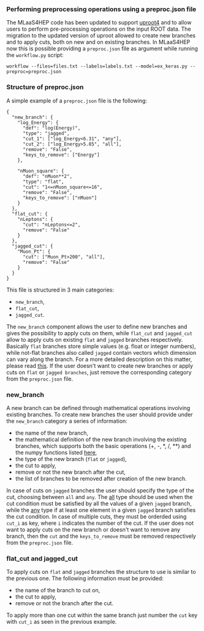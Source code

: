 ### Performing preprocessing operations using a preproc.json file

The MLaaS4HEP code has been updated to support [uproot4](https://uproot.readthedocs.io/en/latest/basic.html) and to allow users to perform pre-processing operations on the input ROOT data.
The migration to the updated version of uproot allowed to create new branches and to apply cuts, both on new and on existing branches. In MLaaS4HEP now this is possible providing a `preproc.json` file as argument while running the `workflow.py` script:

```
workflow --files=files.txt --labels=labels.txt --model=ex_keras.py --preproc=preproc.json
```

### Structure of preproc.json

A simple example of a `preproc.json` file is the following:

```
{
  "new_branch": {
    "log_Energy": {
      "def": "log(Energy)",
      "type": "jagged",
      "cut_1": ["log_Energy<6.31", "any"],
      "cut_2": ["log_Energy>5.85", "all"],
      "remove": "False",
      "keys_to_remove": ["Energy"]
    },

    "nMuon_square": {
      "def": "nMuon**2",
      "type": "flat",
      "cut": "1<=nMuon_square<=16",
      "remove": "False",
      "keys_to_remove": ["nMuon"]
    }
  },
  "flat_cut": {
    "nLeptons": {
      "cut": "nLeptons<=2",
      "remove": "False"
    }
  },
  "jagged_cut": {
    "Muon_Pt": {
      "cut": ["Muon_Pt>200", "all"],
      "remove": "False"
    }
  }
}

```

This file is structured in 3 main categories:
- `new_branch`,
- `flat_cut`,
- `jagged_cut`.

The `new_branch` component allows the user to define new branches and gives the possibility to apply cuts on them, while `flat_cut` and `jagged_cut` allow to apply cuts on existing `flat` and `jagged` branches respectively. 
Basically `flat` branches store simple values (e.g. float or integer numbers), while not-flat branches also called `jagged` contain vectors which dimension can vary along the branch. For a more detailed description on this matter, please read [this](https://link.springer.com/article/10.1007/s41781-021-00061-3). If the user doesn't want to create new branches or apply cuts on `flat` or `jagged branches`, just remove the corresponding category from the `preproc.json` file.

### new_branch

A new branch can be defined through mathematical operations involving existing branches. 
To create new branches the user should provide under the `new_branch` category a series of information:
- the name of the new branch,
- the mathematical definition of the new branch involving the existing branches, which supports both the basic operations (+, -, *, /, **) and the numpy functions listed [here](https://github.com/scikit-hep/uproot4/blob/916085ae24c382404254756c86afe760acdece56/src/uproot/language/python.py#L237),
- the type of the new branch (`flat` or `jagged`),
- the cut to apply,
- remove or not the new branch after the cut,
- the list of branches to be removed after creation of the new branch.

In case of cuts on `jagged` branches the user should specify the type of the cut, choosing between `all` and `any`.
The [all](https://awkward-array.readthedocs.io/en/latest/_auto/ak.all.html) type should be used when the cut condition must be satisfied by all the values of a given `jagged` branch, while the [any](https://awkward-array.readthedocs.io/en/latest/_auto/ak.any.html) type if at least one element in a given `jagged` branch satisfies the cut condition.
In case of multiple cuts, they must be orderded using `cut_i` as key, where `i` indicates the number of the cut. If the user does not want to apply cuts on the new branch or doesn't want to remove any branch, then the `cut` and the `keys_to_remove` must be removed respectively from the `preproc.json` file.


### flat_cut and jagged_cut
To apply cuts on `flat` and `jagged` branches the structure to use is similar to the previous one. The following information must be provided:
- the name of the branch to cut on,
- the cut to apply,
- remove or not the branch after the cut.

To apply more than one cut within the same branch just number the `cut` key with `cut_i` as seen in the previous example. 
